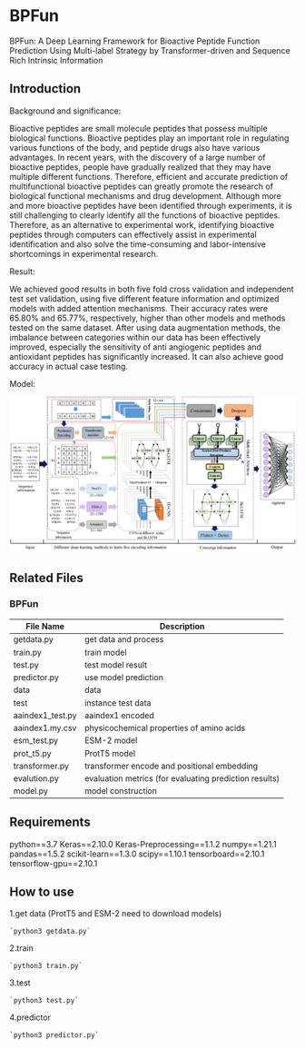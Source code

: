 # BPFun
BPFun: A Deep Learning Framework for Bioactive Peptide Function Prediction Using Multi-label Strategy by Transformer-driven and Sequence Rich Intrinsic Information
## Introduction
Background and significance:  

  
Bioactive peptides are small molecule peptides that possess multiple biological functions. Bioactive peptides play an important role in regulating various functions of the body, and peptide drugs also have various advantages. In recent years, with the discovery of a large number of bioactive peptides, people have gradually realized that they may have multiple different functions. Therefore, efficient and accurate prediction of multifunctional bioactive peptides can greatly promote the research of biological functional mechanisms and drug development. Although more and more bioactive peptides have been identified through experiments, it is still challenging to clearly identify all the functions of bioactive peptides. Therefore, as an alternative to experimental work, identifying bioactive peptides through computers can effectively assist in experimental identification and also solve the time-consuming and labor-intensive shortcomings in experimental research.  

  
Result:  

  
We achieved good results in both five fold cross validation and independent test set validation, using five different feature information and optimized models with added attention mechanisms. Their accuracy rates were 65.80% and 65.77%, respectively, higher than other models and methods tested on the same dataset. After using data augmentation methods, the imbalance between categories within our data has been effectively improved, especially the sensitivity of anti angiogenic peptides and antioxidant peptides has significantly increased. It can also achieve good accuracy in actual case testing.  




Model:  

![](model1.jpg)
## Related Files
### BPFun
| File Name   | Description |
| ----------- | ----------- |
| getdata.py      | get data and process       |
| train.py   | train model        |
| test.py   | test model result        |
| predictor.py   | use model prediction        |
| data   | data        |
| test   | instance test data        |
| aaindex1_test.py   | aaindex1 encoded        |
| aaindex1.my.csv   | physicochemical properties of amino acids        |
| esm_test.py   | ESM-2 model        |
| prot_t5.py   | ProtT5 model        |
| transformer.py   | transformer encode and positional embedding         |
| evalution.py   | evaluation metrics (for evaluating prediction results)        |
| model.py   | model construction        |
## Requirements
python==3.7
Keras==2.10.0
Keras-Preprocessing==1.1.2
numpy==1.21.1
pandas==1.5.2
scikit-learn==1.3.0
scipy==1.10.1
tensorboard==2.10.1
tensorflow-gpu==2.10.1
## How to use
1.get data  (ProtT5 and ESM-2 need to download models)
    
    `python3 getdata.py`
2.train  

    `python3 train.py`
3.test  

    `python3 test.py`
4.predictor  

    `python3 predictor.py`
